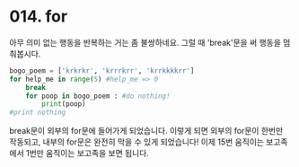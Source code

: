 # 014. for

아무 의미 없는 행동을 반복하는 거는 좀 불쌍하네요. 그럴 때 'break'문을 써 행동을 멈춰봅시다.
```python
bogo_poem = ['krkrkr', 'krrrkrr', 'krrkkkkrr']
for help_me in range(5) #help_me => 0
	break
	for poop in bogo_poem : #do nothing!
		print(poop)
#print nothing
```

break문이 외부의 for문에 들어가게 되었습니다. 이렇게 되면 외부의 for문이 한번만 작동되고, 내부의 for문은 완전히 막을 수 있게 되었습니다! 이제 15번 움직이는 보고족에서 1번만 움직이는 보고족을 보면 됩니다.

